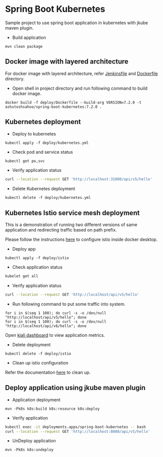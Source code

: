 # Spring Boot Kubernetes

Sample project to use spring boot application in kubernetes with jkube maven plugin.

* Build application

```shell
mvn clean package
```

## Docker image with layered architecture

For docker image with layered architecture, refer [Jenkinsfile](./Jenkinsfile) and [Dockerfile](./deploy/Dockerfile)
directory.

* Open shell in project directory and run following command to build docker image.

```shell
docker build -f deploy/Dockerfile --build-arg VERSION=7.2.0 -t ashutoshsahoo/spring-boot-kubernetes:7.2.0 .
```

## Kubernetes deployment

* Deploy to kubernetes

```shell
kubectl apply -f deploy/kubernetes.yml
```

* Check pod and service status

```sh
kubectl get po,svc
```

* Verify application status

```sh
curl --location --request GET 'http://localhost:31000/api/v5/hello'
```

* Delete Kubernetes deployment

```shell
kubectl delete -f deploy/kubernetes.yml
```

## Kubernetes Istio service mesh deployment

This is a demonstration of running two different versions of same application and redirecting traffic based on path
prefix.

Please follow the instructions [here](https://istio.io/latest/docs/setup/getting-started/) to configure istio inside
docker desktop.

* Deploy app

```shell
kubectl apply -f deploy/istio
```

* Check application status

```sh
kubelet get all
```

* Verify application status

```sh
curl --location --request GET 'http://localhost/api/v5/hello'
```

* Run following command to put some traffic into system.

```shell
for i in $(seq 1 100); do curl -s -o /dev/null "http://localhost/api/v5/hello"; done
for i in $(seq 1 100); do curl -s -o /dev/null "http://localhost/api/v6/hello"; done
```

Open [kiali dashboard](http://localhost:20001/kiali) to view application metrics.

* Delete deployment

```shell
kubectl delete -f deploy/istio
```

* Clean up istio configuration

Refer the documentation [here](https://istio.io/latest/docs/setup/getting-started/#uninstall) to clean up.

## Deploy application using jkube maven plugin

* Application deployment

```shell
mvn -Pk8s k8s:build k8s:resource k8s:deploy
```

* Verify application

```sh
kubectl exec -it deployments.apps/spring-boot-kubernetes -- bash
curl --location --request GET 'http://localhost:8080/api/v5/hello'
```

* UnDeploy application

```shell
mvn -Pk8s k8s:undeploy
```
